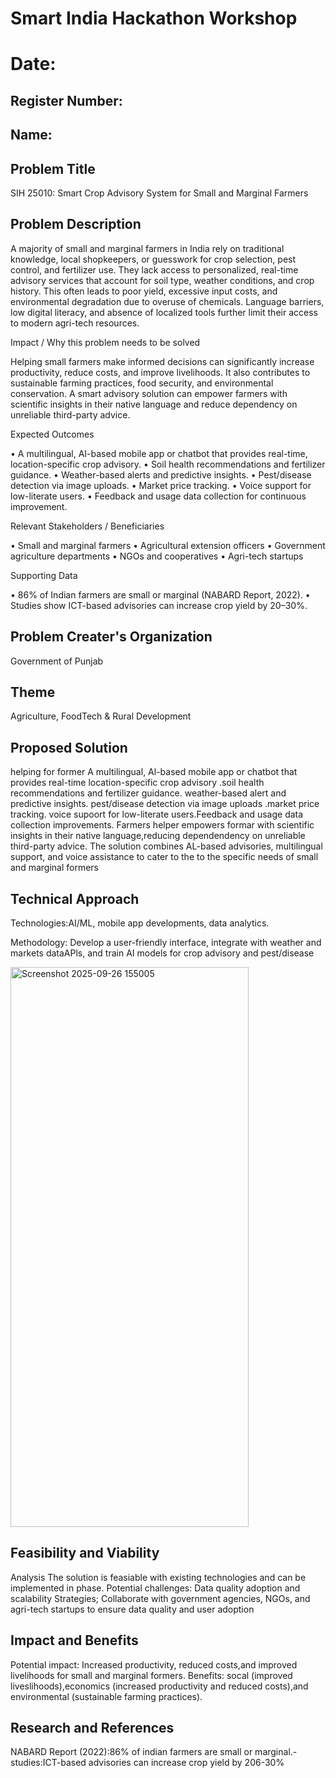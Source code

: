 # Smart India Hackathon Workshop
# Date:
## Register Number:
## Name:
## Problem Title
SIH 25010: Smart Crop Advisory System for Small and Marginal Farmers
## Problem Description
A majority of small and marginal farmers in India rely on traditional knowledge, local shopkeepers, or guesswork for crop selection, pest control, and fertilizer use. They lack access to personalized, real-time advisory services that account for soil type, weather conditions, and crop history. This often leads to poor yield, excessive input costs, and environmental degradation due to overuse of chemicals. Language barriers, low digital literacy, and absence of localized tools further limit their access to modern agri-tech resources.

Impact / Why this problem needs to be solved

Helping small farmers make informed decisions can significantly increase productivity, reduce costs, and improve livelihoods. It also contributes to sustainable farming practices, food security, and environmental conservation. A smart advisory solution can empower farmers with scientific insights in their native language and reduce dependency on unreliable third-party advice.

Expected Outcomes

• A multilingual, AI-based mobile app or chatbot that provides real-time, location-specific crop advisory.
• Soil health recommendations and fertilizer guidance.
• Weather-based alerts and predictive insights.
• Pest/disease detection via image uploads.
• Market price tracking.
• Voice support for low-literate users.
• Feedback and usage data collection for continuous improvement.

Relevant Stakeholders / Beneficiaries

• Small and marginal farmers
• Agricultural extension officers
• Government agriculture departments
• NGOs and cooperatives
• Agri-tech startups

Supporting Data

• 86% of Indian farmers are small or marginal (NABARD Report, 2022).
• Studies show ICT-based advisories can increase crop yield by 20–30%.

## Problem Creater's Organization
Government of Punjab

## Theme
Agriculture, FoodTech & Rural Development

## Proposed Solution
helping for former
A multilingual, Al-based mobile app or chatbot that provides real-time location-specific crop advisory .soil health recommendations and fertilizer guidance. weather-based alert and predictive insights. pest/disease detection via image uploads .market price tracking. voice supoort for low-literate users.Feedback and usage data collection improvements.
Farmers helper empowers formar with scientific insights in their native language,reducing dependendency on unreliable third-party advice.
The solution combines AL-based advisories, multilingual support, and voice assistance to cater to the to the specific needs of small and marginal formers

## Technical Approach
Technologies:AI/ML, mobile app developments, data analytics.

Methodology: Develop a user-friendly interface, integrate with weather and markets dataAPls, and train AI models for crop advisory and pest/disease 

<img width="381" height="896" alt="Screenshot 2025-09-26 155005" src="https://github.com/user-attachments/assets/90dcd378-34cf-4f54-a631-fef6d6019e36" />

## Feasibility and Viability
 Analysis The solution is feasiable with existing technologies and can be implemented in phase.
Potential challenges: Data quality adoption and scalability
Strategies; Collaborate with government agencies, NGOs, and agri-tech startups to ensure data quality and user adoption 

## Impact and Benefits
Potential impact: Increased productivity, reduced costs,and improved livelihoods for small and marginal formers.
Benefits: socal (improved liveslihoods),economics (increased productivity and reduced costs),and environmental (sustainable farming practices).

## Research and References
NABARD Report (2022):86% of indian farmers are small or marginal.-studies:ICT-based advisories can increase crop yield by 206-30%
